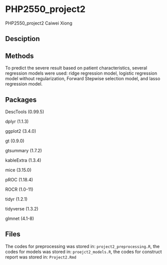 # PHP2550_project2
PHP2550_project2   Caiwei Xiong

## Desciption





## Methods

To predict the severe result based on patient characteristics, several regression models were used: ridge regression model, logistic regression model without regularization, Forward Stepwise selection model, and lasso regression model. 

## Packages

DescTools (0.99.5)

dplyr (1.1.3)

ggplot2 (3.4.0)

gt (0.9.0)

gtsummary (1.7.2)

kableExtra (1.3.4)

mice (3.15.0)

pROC (1.18.4)

ROCR (1.0-11)

tidyr (1.2.1)

tidyverse (1.3.2)

glmnet (4.1-8)


## Files
The codes for preprocessing was stored in: ``project2_preprocessing.R``, the codes for models was stored in: ``proejct2_models.R``, the codes for construct report was stored in: ``Project2.Rmd``
